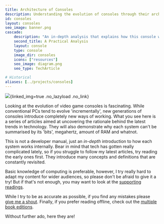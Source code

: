 ```yaml
---
title: Architecture of Consoles
description: Understanding the evolution of consoles through their architecture
id: consoles
layout: consoles
seo_image: banner.png
cascade:
    description: "An in-depth analysis that explains how this console works internally"
    second_title: A Practical Analysis
    layout: console
    type: console
    image_dir: consoles
    icons: ["resources"]
    seo_image: diagram.png
    seo_type: TechArticle

# Historical
aliases: [../projects/consoles]
---
```


![](banner.png){linked_img=true .no_lazyload .no_link}

Looking at the evolution of video game consoles is fascinating. While conventional PCs tend to evolve 'incrementally', new generations of consoles introduce completely new ways of working. What you see here is a series of articles aimed at uncovering the rationale behind the latest trends in technology. They will also demonstrate why each system can't be summarised by its 'bits', megahertz, amount of RAM and whatnot.

This is not a developer manual, just an *in-depth* introduction to how each system works internally. Bear in mind that tech has gotten really complicated lately, so if you struggle to follow my latest articles, try reading the early ones first. They introduce many concepts and definitions that are constantly revisited.

Basic knowledge of computing is preferable, however, I try really hard to adapt my content for wider audiences, so please don't be afraid to give it a try! But if that's not enough, you may want to look at the [supporting readings](readings).

While I try to be as accurate as possible, if you find any mistakes please [give me a shout](https://github.com/flipacholas/Architecture-of-consoles). Finally, if you prefer reading offline, check out the [multiple book editions](book).

Without further ado, here they are!
